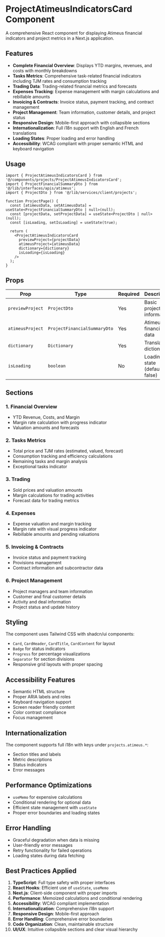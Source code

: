 # ProjectAtimeusIndicatorsCard Component

A comprehensive React component for displaying Atimeus financial indicators and project metrics in a Next.js application.

## Features

- **Complete Financial Overview**: Displays YTD margins, revenues, and costs with monthly breakdowns
- **Tasks Metrics**: Comprehensive task-related financial indicators including TJM rates and consumption tracking
- **Trading Data**: Trading-related financial metrics and forecasts
- **Expenses Tracking**: Expense management with margin calculations and rebillable amounts
- **Invoicing & Contracts**: Invoice status, payment tracking, and contract management
- **Project Management**: Team information, customer details, and project status
- **Responsive Design**: Mobile-first approach with collapsible sections
- **Internationalization**: Full i18n support with English and French translations
- **Loading States**: Proper loading and error handling
- **Accessibility**: WCAG compliant with proper semantic HTML and keyboard navigation

## Usage

```tsx
import { ProjectAtimeusIndicatorsCard } from '@/components/projects/ProjectAtimeusIndicatorsCard';
import { ProjectFinancialSummaryDto } from '@/lib/interfaces/apis/atimeus';
import { ProjectDto } from '@/lib/services/client/projects';

function ProjectPage() {
  const [atimeusData, setAtimeusData] = useState<ProjectFinancialSummaryDto | null>(null);
  const [projectData, setProjectData] = useState<ProjectDto | null>(null);
  const [isLoading, setIsLoading] = useState(true);

  return (
    <ProjectAtimeusIndicatorsCard
      previewProject={projectData}
      atimeusProject={atimeusData}
      dictionary={dictionary}
      isLoading={isLoading}
    />
  );
}
```

## Props

| Prop | Type | Required | Description |
|------|------|----------|-------------|
| `previewProject` | `ProjectDto` | Yes | Basic project information |
| `atimeusProject` | `ProjectFinancialSummaryDto` | Yes | Atimeus financial data |
| `dictionary` | `Dictionary` | Yes | Translation dictionary |
| `isLoading` | `boolean` | No | Loading state (default: false) |

## Sections

### 1. Financial Overview

- YTD Revenue, Costs, and Margin
- Margin rate calculation with progress indicator
- Valuation amounts and forecasts

### 2. Tasks Metrics

- Total price and TJM rates (estimated, valued, forecast)
- Consumption tracking and efficiency calculations
- Remaining tasks and margin analysis
- Exceptional tasks indicator

### 3. Trading

- Sold prices and valuation amounts
- Margin calculations for trading activities
- Forecast data for trading metrics

### 4. Expenses

- Expense valuation and margin tracking
- Margin rate with visual progress indicator
- Rebillable amounts and pending valuations

### 5. Invoicing & Contracts

- Invoice status and payment tracking
- Provisions management
- Contract information and subcontractor data

### 6. Project Management

- Project managers and team information
- Customer and final customer details
- Activity and deal information
- Project status and update history

## Styling

The component uses Tailwind CSS with shadcn/ui components:

- `Card`, `CardHeader`, `CardTitle`, `CardContent` for layout
- `Badge` for status indicators
- `Progress` for percentage visualizations
- `Separator` for section divisions
- Responsive grid layouts with proper spacing

## Accessibility Features

- Semantic HTML structure
- Proper ARIA labels and roles
- Keyboard navigation support
- Screen reader friendly content
- Color contrast compliance
- Focus management

## Internationalization

The component supports full i18n with keys under `projects.atimeus.*`:

- Section titles and labels
- Metric descriptions
- Status indicators
- Error messages

## Performance Optimizations

- `useMemo` for expensive calculations
- Conditional rendering for optional data
- Efficient state management with `useState`
- Proper error boundaries and loading states

## Error Handling

- Graceful degradation when data is missing
- User-friendly error messages
- Retry functionality for failed operations
- Loading states during data fetching

## Best Practices Applied

1. **TypeScript**: Full type safety with proper interfaces
2. **React Hooks**: Efficient use of `useState`, `useMemo`
3. **Next.js**: Client-side component with proper imports
4. **Performance**: Memoized calculations and conditional rendering
5. **Accessibility**: WCAG compliant implementation
6. **Internationalization**: Comprehensive i18n support
7. **Responsive Design**: Mobile-first approach
8. **Error Handling**: Comprehensive error boundaries
9. **Code Organization**: Clean, maintainable structure
10. **UI/UX**: Intuitive collapsible sections and clear visual hierarchy
